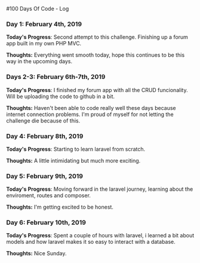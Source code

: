 #100 Days Of Code - Log

### Day 1: February 4th, 2019

**Today's Progress**: Second attempt to this challenge. Finishing up a forum app built in my own PHP MVC. 

**Thoughts:** Everything went smooth today, hope this continues to be this way in the upcoming days. 

### Days 2-3: February 6th-7th, 2019

**Today's Progress**: I finished my forum app with all the CRUD funcionality. Will be uploading the code to github in a bit.

**Thoughts:** Haven't been able to code really well these days because internet connection problems. I'm proud of myself for not letting the challenge die because of this. 

### Day 4: February 8th, 2019

**Today's Progress**: Starting to learn laravel from scratch. 

**Thoughts:** A little intimidating but much more exciting. 


### Day 5: February 9th, 2019

**Today's Progress**: Moving forward in the laravel journey, learning about the enviroment, routes and composer.  

**Thoughts:** I'm getting excited to be honest.  

### Day 6: February 10th, 2019

**Today's Progress**: Spent a couple of hours with laravel, i learned a bit about models and how laravel makes it so easy to interact with a database. 

**Thoughts:** Nice Sunday. 
